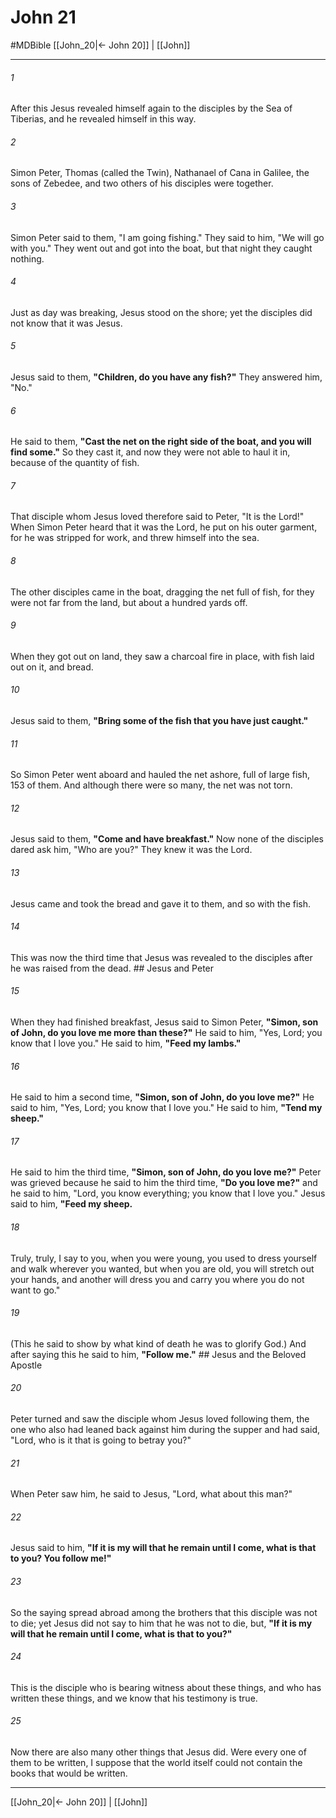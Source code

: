 # John 21
#MDBible
[[John_20|← John 20]] | [[John]]

***

###### 1 
After this Jesus revealed himself again to the disciples by the Sea of Tiberias, and he revealed himself in this way. 

###### 2 
Simon Peter, Thomas (called the Twin), Nathanael of Cana in Galilee, the sons of Zebedee, and two others of his disciples were together. 

###### 3 
Simon Peter said to them, "I am going fishing." They said to him, "We will go with you." They went out and got into the boat, but that night they caught nothing. 

###### 4 
Just as day was breaking, Jesus stood on the shore; yet the disciples did not know that it was Jesus. 

###### 5 
Jesus said to them, **"Children, do you have any fish?"** They answered him, "No." 

###### 6 
He said to them, **"Cast the net on the right side of the boat, and you will find some."** So they cast it, and now they were not able to haul it in, because of the quantity of fish. 

###### 7 
That disciple whom Jesus loved therefore said to Peter, "It is the Lord!" When Simon Peter heard that it was the Lord, he put on his outer garment, for he was stripped for work, and threw himself into the sea. 

###### 8 
The other disciples came in the boat, dragging the net full of fish, for they were not far from the land, but about a hundred yards off. 

###### 9 
When they got out on land, they saw a charcoal fire in place, with fish laid out on it, and bread. 

###### 10 
Jesus said to them, **"Bring some of the fish that you have just caught."** 

###### 11 
So Simon Peter went aboard and hauled the net ashore, full of large fish, 153 of them. And although there were so many, the net was not torn. 

###### 12 
Jesus said to them, **"Come and have breakfast."** Now none of the disciples dared ask him, "Who are you?" They knew it was the Lord. 

###### 13 
Jesus came and took the bread and gave it to them, and so with the fish. 

###### 14 
This was now the third time that Jesus was revealed to the disciples after he was raised from the dead. ## Jesus and Peter 

###### 15 
When they had finished breakfast, Jesus said to Simon Peter, **"Simon, son of John, do you love me more than these?"** He said to him, "Yes, Lord; you know that I love you." He said to him, **"Feed my lambs."** 

###### 16 
He said to him a second time, **"Simon, son of John, do you love me?"** He said to him, "Yes, Lord; you know that I love you." He said to him, **"Tend my sheep."** 

###### 17 
He said to him the third time, **"Simon, son of John, do you love me?"** Peter was grieved because he said to him the third time, **"Do you love me?"** and he said to him, "Lord, you know everything; you know that I love you." Jesus said to him, **"Feed my sheep.** 

###### 18 
Truly, truly, I say to you, when you were young, you used to dress yourself and walk wherever you wanted, but when you are old, you will stretch out your hands, and another will dress you and carry you where you do not want to go." 

###### 19 
(This he said to show by what kind of death he was to glorify God.) And after saying this he said to him, **"Follow me."** ## Jesus and the Beloved Apostle 

###### 20 
Peter turned and saw the disciple whom Jesus loved following them, the one who also had leaned back against him during the supper and had said, "Lord, who is it that is going to betray you?" 

###### 21 
When Peter saw him, he said to Jesus, "Lord, what about this man?" 

###### 22 
Jesus said to him, **"If it is my will that he remain until I come, what is that to you? You follow me!"** 

###### 23 
So the saying spread abroad among the brothers that this disciple was not to die; yet Jesus did not say to him that he was not to die, but, **"If it is my will that he remain until I come, what is that to you?"** 

###### 24 
This is the disciple who is bearing witness about these things, and who has written these things, and we know that his testimony is true. 

###### 25 
Now there are also many other things that Jesus did. Were every one of them to be written, I suppose that the world itself could not contain the books that would be written. 

***

[[John_20|← John 20]] | [[John]]
